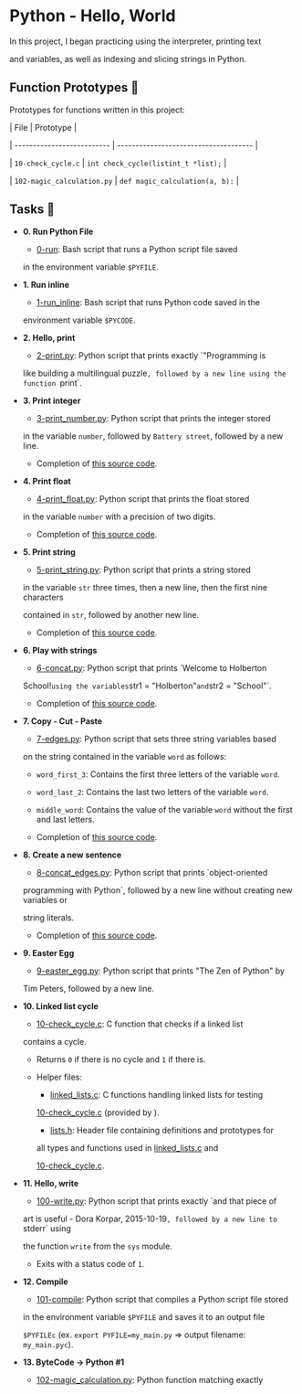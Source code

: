 # Python - Hello, World



In this project, I began practicing using the interpreter, printing text

and variables, as well as indexing and slicing strings in Python.



## Function Prototypes :floppy_disk:



Prototypes for functions written in this project:



| File                       | Prototype                             |

| -------------------------- | ------------------------------------- |

| `10-check_cycle.c`         | `int check_cycle(listint_t *list);`   |

| `102-magic_calculation.py` | `def magic_calculation(a, b):`        |



## Tasks :page_with_curl:



* **0. Run Python File**

  * [0-run](./0-run): Bash script that runs a Python script file saved

  in the environment variable `$PYFILE`.



* **1. Run inline**

  * [1-run_inline](./1-run_inline): Bash script that runs Python code saved in the

  environment variable `$PYCODE`.



* **2. Hello, print**

  * [2-print.py](./2-print.py): Python script that prints exactly `"Programming is

  like building a multilingual puzzle`, followed by a new line using the function `print`.



* **3. Print integer**

  * [3-print_number.py](./3-print_number.py): Python script that prints the integer stored

  in the variable `number`, followed by `Battery street`, followed by a new line.

  * Completion of [this source code](https://github.com/holbertonschool/0x00.py/blob/master/3-print_number.py).



* **4. Print float**

  * [4-print_float.py](./4-print_float.py): Python script that prints the float stored

  in the variable `number` with a precision of two digits.

  * Completion of [this source code](https://github.com/holbertonschool/0x00.py/blob/master/4-print_float.py).



* **5. Print string**

  * [5-print_string.py](./5-print_string.py): Python script that prints a string stored

  in the variable `str` three times, then a new line, then the first nine characters

  contained in `str`, followed by another new line.

  * Completion of [this source code](https://github.com/holbertonschool/0x00.py/blob/master/5-print_string.py).



* **6. Play with strings**

  * [6-concat.py](./6-concat.py): Python script that prints `Welcome to Holberton

  School!` using the variables `str1 = "Holberton"` and `str2 = "School"`.

  * Completion of [this source code](https://github.com/holbertonschool/0x00.py/blob/master/6-concat.py).



* **7. Copy - Cut - Paste**

  * [7-edges.py](./7-edges.py): Python script that sets three string variables based

  on the string contained in the variable `word` as follows:

  * `word_first_3`: Contains the first three letters of the variable `word`.

  * `word_last_2`: Contains the last two letters of the variable `word`.

  * `middle_word`: Contains the value of the variable `word` without the first and last letters.

  * Completion of [this source code](https://github.com/holbertonschool/0x00.py/blob/master/7-edges.py).



* **8. Create a new sentence**

  * [8-concat_edges.py](./8-concat_edges.py): Python script that prints `object-oriented

  programming with Python`, followed by a new line without creating new variables or

  string literals.

  * Completion of [this source code](https://github.com/holbertonschool/0x00.py/blob/master/8-concat_edges.py).



* **9. Easter Egg**

  * [9-easter_egg.py](./9-easter_egg.py): Python script that prints "The Zen of Python" by

  Tim Peters, followed by a new line.



* **10. Linked list cycle**

  * [10-check_cycle.c](./10-check_cycle.c): C function that checks if a linked list

  contains a cycle.

  * Returns `0` if there is no cycle and `1` if there is.

  * Helper files:

    * [linked_lists.c](./linked_lists.c): C functions handling linked lists for testing

    [10-check_cycle.c](./10-check_cycle.c) (provided by ).

    * [lists.h](./lists.h): Header file containing definitions and prototypes for

    all types and functions used in [linked_lists.c](./linked_lists.c) and

    [10-check_cycle.c](./10-check_cycle.c).



* **11. Hello, write**

  * [100-write.py](./100-write.py): Python script that prints exactly `and that piece of

  art is useful - Dora Korpar, 2015-10-19`, followed by a new line to `stderr` using

  the function `write` from the `sys` module.

  * Exits with a status code of `1`.



* **12. Compile**

  * [101-compile](./101-compile): Python script that compiles a Python script file stored

  in the environment variable `$PYFILE` and saves it to an output file

  `$PYFILEc` (ex. `export PYFILE=my_main.py` => output filename: `my_main.pyc`).



* **13. ByteCode -> Python #1**

  * [102-magic_calculation.py](./103-magic_calculation.py): Python function matching exactly

